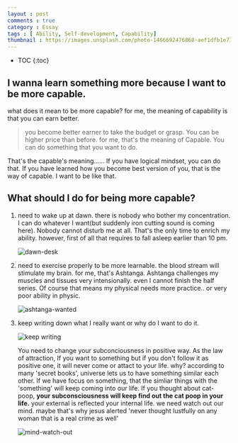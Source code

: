 ```yaml
---
layout : post
comments : true
category : Essay
tags : [ Ability, Self-development, Capability]
thumbnail : https://images.unsplash.com/photo-1466692476868-aef1dfb1e735?ixlib=rb-1.2.1&ixid=eyJhcHBfaWQiOjEyMDd9&auto=format&fit=crop&w=1050&q=80
---
```


* TOC
{:toc}

## I wanna learn something more because I want to be more capable.

what does it mean to be more capable?
for me, the meaning of capability is that you can earn better.

> you become better earner to take the budget or grasp.
You can be higher price than before. for me, that's the meaning of Capable.
You can do something that you want to do.

That's the capable's meaning......
If you have logical mindset, you can do that.
If you have learned how you become best version of you, that is the way of capable.
I want to be like that. 

## What should I do for being more capable?

1. need to wake up at dawn. there is nobody who bother my concentration. I can do whatever I want(but suddenly iron cutting sound is coming here). Nobody cannot disturb me at all. That's the only time to enrich my ability. however, first of all that requires to fall asleep earlier than 10 pm.

    ![dawn-desk](https://images.unsplash.com/photo-1499951360447-b19be8fe80f5?ixlib=rb-1.2.1&ixid=eyJhcHBfaWQiOjEyMDd9&auto=format&fit=crop&w=1050&q=80)

2. need to exercise properly to be more learnable. the blood stream will stimulate my brain. for me, that's Ashtanga. Ashtanga challenges my muscles and tissues very intensionally. even I cannot finish the half series. Of course that means my physical needs more practice.. or very poor ability in physic.

    ![ashtanga-wanted](https://user-images.githubusercontent.com/35059428/65730579-da435a80-e0f4-11e9-9eb0-1d0f9140794e.png)



3. keep writing down what I really want or why do I want to do it.

    ![keep writing](https://images.unsplash.com/photo-1471107340929-a87cd0f5b5f3?ixlib=rb-1.2.1&ixid=eyJhcHBfaWQiOjEyMDd9&auto=format&fit=crop&w=966&q=80)

    You need to change your subconciousness in positive way. As the law of attraction, If you want to something but if you don't follow it as positive one, it will never come or attact to your life. why? according to many 'secret books', universe lets us to have something similar each other. If we have focus on something, that the simliar things with the 'something' will keep coming into our life. If you thought about cat-poop, **your subconsciousness will keep find out the cat poop in your life.** your external is reflected your internal life. we need watch out our mind. maybe that's why jesus alerted 'never thought lustfully on any woman that is a real crime as well'

    ![mind-watch-out](https://images.unsplash.com/photo-1566669419640-ae09e20a18d8?ixlib=rb-1.2.1&ixid=eyJhcHBfaWQiOjEyMDd9&auto=format&fit=crop&w=967&q=80)

